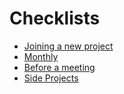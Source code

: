 # Checklists

- [Joining a new project](./new-project.md)
- [Monthly](./monthly.md)
- [Before a meeting]('./before-a-meeting.md')
- [Side Projects]('./side-projects.md')